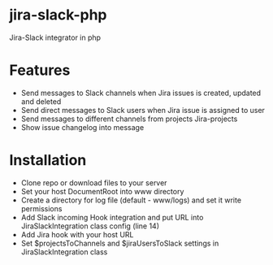 # jira-slack-php
Jira-Slack integrator in php

# Features

- Send messages to Slack channels when Jira issues is created, updated and deleted
- Send direct messages to Slack users when Jira issue is assigned to user
- Send messages to different channels from projects Jira-projects
- Show issue changelog into message

# Installation

- Clone repo or download files to your server
- Set your host DocumentRoot into www directory
- Create a directory for log file (default - www/logs) and set it write permissions
- Add Slack incoming Hook integration and put URL into JiraSlackIntegration class config (line 14)
- Add Jira hook with your host URL
- Set $projectsToChannels and $jiraUsersToSlack settings in JiraSlackIntegration class
